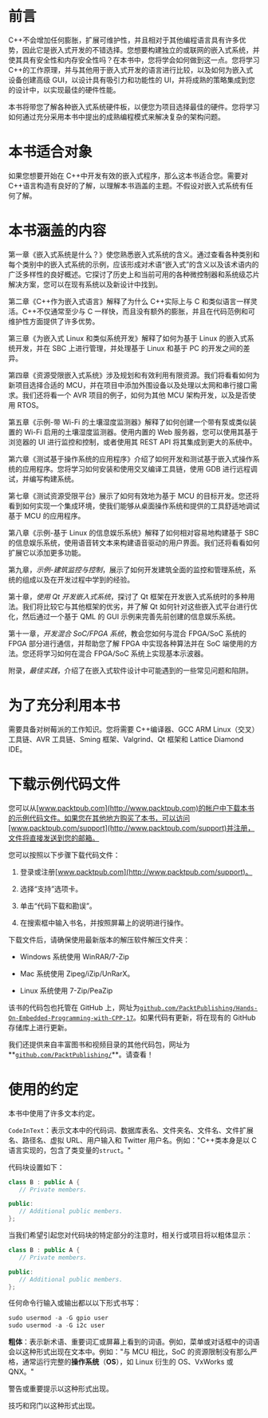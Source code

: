 # 前言

C++不会增加任何膨胀，扩展可维护性，并且相对于其他编程语言具有许多优势，因此它是嵌入式开发的不错选择。您想要构建独立的或联网的嵌入式系统，并使其具有安全性和内存安全性吗？在本书中，您将学会如何做到这一点。您将学习 C++的工作原理，并与其他用于嵌入式开发的语言进行比较，以及如何为嵌入式设备创建高级 GUI，以设计具有吸引力和功能性的 UI，并将成熟的策略集成到您的设计中，以实现最佳的硬件性能。

本书将带您了解各种嵌入式系统硬件板，以便您为项目选择最佳的硬件。您将学习如何通过充分采用本书中提出的成熟编程模式来解决复杂的架构问题。

# 本书适合对象

如果您想要开始在 C++中开发有效的嵌入式程序，那么这本书适合您。需要对 C++语言构造有良好的了解，以理解本书涵盖的主题。不假设对嵌入式系统有任何了解。

# 本书涵盖的内容

第一章《嵌入式系统是什么？》使您熟悉嵌入式系统的含义。通过查看各种类别和每个类别中的嵌入式系统的示例，应该形成对术语“嵌入式”的含义以及该术语内的广泛多样性的良好概述。它探讨了历史上和当前可用的各种微控制器和系统级芯片解决方案，您可以在现有系统以及新设计中找到。

第二章《C++作为嵌入式语言》解释了为什么 C++实际上与 C 和类似语言一样灵活。C++不仅通常至少与 C 一样快，而且没有额外的膨胀，并且在代码范例和可维护性方面提供了许多优势。

第三章《为嵌入式 Linux 和类似系统开发》解释了如何为基于 Linux 的嵌入式系统开发，并在 SBC 上进行管理，并处理基于 Linux 和基于 PC 的开发之间的差异。

第四章《资源受限嵌入式系统》涉及规划和有效利用有限资源。我们将看看如何为新项目选择合适的 MCU，并在项目中添加外围设备以及处理以太网和串行接口需求。我们还将看一个 AVR 项目的例子，如何为其他 MCU 架构开发，以及是否使用 RTOS。

第五章《示例-带 Wi-Fi 的土壤湿度监测器》解释了如何创建一个带有泵或类似装置的 Wi-Fi 启用的土壤湿度监测器。使用内置的 Web 服务器，您可以使用其基于浏览器的 UI 进行监控和控制，或者使用其 REST API 将其集成到更大的系统中。

第六章《测试基于操作系统的应用程序》介绍了如何开发和测试基于嵌入式操作系统的应用程序。您将学习如何安装和使用交叉编译工具链，使用 GDB 进行远程调试，并编写构建系统。

第七章《测试资源受限平台》展示了如何有效地为基于 MCU 的目标开发。您还将看到如何实现一个集成环境，使我们能够从桌面操作系统和提供的工具舒适地调试基于 MCU 的应用程序。

第八章《示例-基于 Linux 的信息娱乐系统》解释了如何相对容易地构建基于 SBC 的信息娱乐系统，使用语音转文本来构建语音驱动的用户界面。我们还将看看如何扩展它以添加更多功能。

第九章，*示例-建筑监控与控制*，展示了如何开发建筑全面的监控和管理系统，系统的组成以及在开发过程中学到的经验。

第十章，*使用 Qt 开发嵌入式系统*，探讨了 Qt 框架在开发嵌入式系统时的多种用法。我们将比较它与其他框架的优劣，并了解 Qt 如何针对这些嵌入式平台进行优化，然后通过一个基于 QML 的 GUI 示例来完善先前创建的信息娱乐系统。

第十一章，*开发混合 SoC/FPGA 系统*，教会您如何与混合 FPGA/SoC 系统的 FPGA 部分进行通信，并帮助您了解 FPGA 中实现各种算法并在 SoC 端使用的方法。您还将学习如何在混合 FPGA/SoC 系统上实现基本示波器。

附录，*最佳实践*，介绍了在嵌入式软件设计中可能遇到的一些常见问题和陷阱。

# 为了充分利用本书

需要具备对树莓派的工作知识。您将需要 C++编译器、GCC ARM Linux（交叉）工具链、AVR 工具链、Sming 框架、Valgrind、Qt 框架和 Lattice Diamond IDE。

# 下载示例代码文件

您可以从[www.packtpub.com](http://www.packtpub.com)的帐户中下载本书的示例代码文件。如果您在其他地方购买了本书，可以访问[www.packtpub.com/support](http://www.packtpub.com/support)并注册，文件将直接发送到您的邮箱。

您可以按照以下步骤下载代码文件：

1.  登录或注册[www.packtpub.com](http://www.packtpub.com/support)。

1.  选择“支持”选项卡。

1.  单击“代码下载和勘误”。

1.  在搜索框中输入书名，并按照屏幕上的说明进行操作。

下载文件后，请确保使用最新版本的解压软件解压文件夹：

+   Windows 系统使用 WinRAR/7-Zip

+   Mac 系统使用 Zipeg/iZip/UnRarX。

+   Linux 系统使用 7-Zip/PeaZip

该书的代码包也托管在 GitHub 上，网址为[`github.com/PacktPublishing/Hands-On-Embedded-Programming-with-CPP-17`](https://github.com/PacktPublishing/Hands-On-Embedded-Programming-with-CPP-17)。如果代码有更新，将在现有的 GitHub 存储库上进行更新。

我们还提供来自丰富图书和视频目录的其他代码包，网址为**[`github.com/PacktPublishing/`](https://github.com/PacktPublishing/)**。请查看！

# 使用的约定

本书中使用了许多文本约定。

`CodeInText`：表示文本中的代码词、数据库表名、文件夹名、文件名、文件扩展名、路径名、虚拟 URL、用户输入和 Twitter 用户名。例如："C++类本身是以 C 语言实现的，包含了类变量的`struct`。"

代码块设置如下：

```cpp
class B : public A { 
   // Private members. 

public: 
   // Additional public members. 
}; 
```

当我们希望引起您对代码块的特定部分的注意时，相关行或项目将以粗体显示：

```cpp
class B : public A { 
   // Private members. 

public: 
   // Additional public members. 
}; 
```

任何命令行输入或输出都以以下形式书写：

```cpp
sudo usermod -a -G gpio user
sudo usermod -a -G i2c user
```

**粗体**：表示新术语、重要词汇或屏幕上看到的词语。例如，菜单或对话框中的词语会以这种形式出现在文本中。例如："与 MCU 相比，SoC 的资源限制没有那么严格，通常运行完整的**操作系统**（**OS**），如 Linux 衍生的 OS、VxWorks 或 QNX。"

警告或重要提示以这种形式出现。

技巧和窍门以这种形式出现。
